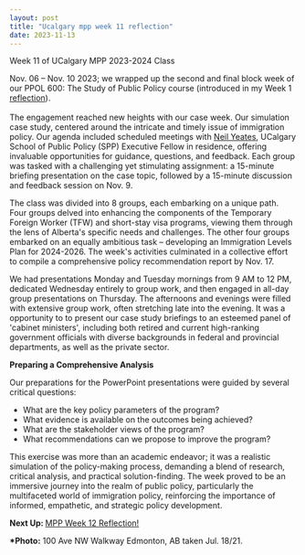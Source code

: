 ```yaml
---
layout: post
title: "Ucalgary mpp week 11 reflection"
date: 2023-11-13
---
```


<!-- wp:paragraph -->
<p>Week 11 of UCalgary MPP 2023-2024 Class</p>
<!-- /wp:paragraph -->

<!-- wp:paragraph -->
<p>Nov. 06 – Nov. 10 2023; we wrapped up the second and final block week of our PPOL 600: The Study of Public Policy course (introduced in my Week 1 <a href="https://ahmedelmeligy.com/2023/09/19/ucalgary-mpp-week-1-reflection/" target="_blank" rel="noreferrer noopener">reflection</a>).<br><br>The engagement reached new heights with our case week. Our simulation case study, centered around the intricate and timely issue of immigration policy. Our agenda included scheduled meetings with <a href="https://www.canada.ca/en/immigration-refugees-citizenship/news/2017/06/biography_-_neilyeates.html" target="_blank" rel="noreferrer noopener">Neil Yeates</a>, UCalgary School of Public Policy (SPP) Executive Fellow in residence, offering invaluable opportunities for guidance, questions, and feedback. Each group was tasked with a challenging yet stimulating assignment: a 15-minute briefing presentation on the case topic, followed by a 15-minute discussion and feedback session on Nov. 9. </p>
<!-- /wp:paragraph -->

<!-- wp:paragraph -->
<p>The class was divided into 8 groups, each embarking on a unique path. Four groups delved into enhancing the components of the Temporary Foreign Worker (TFW) and short-stay visa programs, viewing them through the lens of Alberta's specific needs and challenges. The other four groups embarked on an equally ambitious task – developing an Immigration Levels Plan for 2024-2026. The week's activities culminated in a collective effort to compile a comprehensive policy recommendation report by Nov. 17.</p>
<!-- /wp:paragraph -->

<!-- wp:paragraph -->
<p>We had presentations Monday and Tuesday mornings from 9 AM to 12 PM, dedicated Wednesday entirely to group work, and then engaged in all-day group presentations on Thursday. The afternoons and evenings were filled with extensive group work, often stretching late into the evening. It was a opportunity to to present our case study briefings to an esteemed panel of 'cabinet ministers', including both retired and current high-ranking government officials with diverse backgrounds in federal and provincial departments, as well as the private sector.</p>
<!-- /wp:paragraph -->

<!-- wp:paragraph -->
<p><strong>Preparing a Comprehensive Analysis</strong></p>
<!-- /wp:paragraph -->

<!-- wp:paragraph -->
<p>Our preparations for the PowerPoint presentations were guided by several critical questions:</p>
<!-- /wp:paragraph -->

<!-- wp:list -->
<ul><!-- wp:list-item -->
<li>What are the key policy parameters of the program?</li>
<!-- /wp:list-item -->

<!-- wp:list-item -->
<li>What evidence is available on the outcomes being achieved?</li>
<!-- /wp:list-item -->

<!-- wp:list-item -->
<li>What are the stakeholder views of the program?</li>
<!-- /wp:list-item -->

<!-- wp:list-item -->
<li>What recommendations can we propose to improve the program?</li>
<!-- /wp:list-item --></ul>
<!-- /wp:list -->

<!-- wp:paragraph -->
<p>This exercise was more than an academic endeavor; it was a realistic simulation of the policy-making process, demanding a blend of research, critical analysis, and practical solution-finding. The week proved to be an immersive journey into the realm of public policy, particularly the multifaceted world of immigration policy, reinforcing the importance of informed, empathetic, and strategic policy development.</p>
<!-- /wp:paragraph -->

<!-- wp:paragraph -->
<p><strong>Next Up: </strong><a href="https://ahmedelmeligy.com/2023/11/23/ucalgary-mpp-week-12-reflection/" target="_blank" rel="noreferrer noopener">MPP Week 12 Reflection!</a></p>
<!-- /wp:paragraph -->

<!-- wp:paragraph -->
<p><strong>*Photo:</strong>&nbsp;100 Ave NW Walkway Edmonton, AB taken Jul. 18/21.</p>
<!-- /wp:paragraph -->